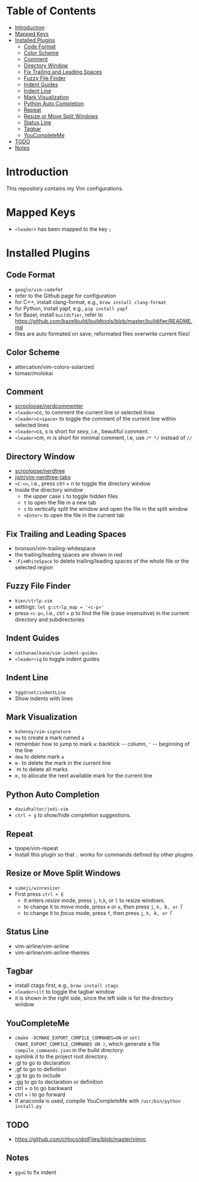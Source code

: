 
# Table of Contents

- [Introduction](#introduction)
- [Mapped Keys](#mapped-keys)
- [Installed Plugins](#installed-plugins)
    * [Code Format](#code-format)
    * [Color Scheme](#color-scheme)
    * [Comment](#comment)
    * [Directory Window](#directory-window)
    * [Fix Trailing and Leading Spaces](#fix-trailing-and-leading-spaces)
    * [Fuzzy File Finder](#fuzzy-file-finder)
    * [Indent Guides](#indent-guides)
    * [Indent Line](#indent-line)
    * [Mark Visualization](#mark-visualization)
    * [Python Auto Completion](#python-auto-completion)
    * [Repeat](#repeat)
    * [Resize or Move Split Windows](#resize-or-move-split-windows)
    * [Status Line](#status-line)
    * [Tagbar](#tagbar)
    * [YouCompleteMe](#youcompleteme)
- [TODO](#todo)
- [Notes](#notes)

# Introduction

This repository contains my Vim configurations.

# Mapped Keys
 - `<leader>` has been mapped to the key `;`

# Installed Plugins

## Code Format
 - `google/vim-codefmt`
 - refer to the Github page for configuration
 - for C++, install clang-format, e.g., `brew install clang-format`
 - for Python, install yapf, e.g., `pip install yapf`
 - for Bazel, install `buildifier`, refer to <https://github.com/bazelbuild/buildtools/blob/master/buildifier/README.md>
 - files are auto formated on save; reformated files overwrite current files!

## Color Scheme
 - altercation/vim-colors-solarized
 - tomasr/molokai

## Comment
 - [scrooloose/nerdcommenter][2]
 - `<leader>`cc, to comment the current line or selected lines
 - `<leader>`c`<space>` to toggle the comment of the current line within selected lines
 - `<leader>`cs, s is short for sexy, i.e., beautiful comment.
 - `<leader>`cm, m is short for minimal comment, i.e, use `/* */` instead of `//`

## Directory Window
 - [scrooloose/nerdtree][3]
 - [jistr/vim-nerdtree-tabs][4]
 - `<C-n>`, i.e., press ctrl + n to toggle the directory window
 - Inside the directory window
   - the upper case `i` to toggle hidden files
   - `t` to open the file in a new tab
   - `s` to vertically split the window and open the file in the split window
   - `<Enter>` to open the file in the current tab

## Fix Trailing and Leading Spaces
 - bronson/vim-trailing-whitespace
 - the trailing/leading spaces are shown in red
 - `:FixWhiteSpace` to delete trailing/leading spaces of the whole file or the selected region

## Fuzzy File Finder
 - `kien/ctrlp.vim`
 - settings: `let g:ctrlp_map = '<c-p>'`
 - press `<c-p>`, i.e., ctrl + p to find the file (case-insensitive) in the current directory and subdirectories

## Indent Guides
 - `nathanaelkane/vim-indent-guides`
 - `<leader>ig` to toggle indent guides

## Indent Line
 - `Yggdroot/indentLine`
 - Show indents with lines

## Mark Visualization
 - `kshenoy/vim-signature`
 - `ma` to create a mark named `a`
 - remember how to jump to mark `a`: backtick -- column, `'` -- beginning of the line
 - `dma` to delete mark `a`
 - `m-` to delete the mark in the current line
 - `m<space> to delete all marks
 - `m,` to allocate the next available mark for the current line

## Python Auto Completion
 - `davidhalter/jedi-vim`
 - `ctrl + g` to show/hide completion suggestions.

## Repeat
 - tpope/vim-repeat
 - Install this plugin so that `.` works for commands defined by other plugins

## Resize or Move Split Windows
 - `simeji/winresizer`
 - First press `ctrl + E`
    * it enters *resize* mode, press `j`, `h`,`k`, or `l` to resize windows.
    * to change it to *move* mode, press `m` or `e`, then press `j`, `h, `k`, or `l`
    * to change it to *focus* mode, press `f`, then press `j`, `h, `k`, or `l`

## Status Line
 - vim-airline/vim-airline
 - vim-airline/vim-airline-themes

## Tagbar
 - install ctags first, e.g., `brew install ctags`
 - `<leader>ilt` to toggle the tagbar window
 - it is shown in the right side, since the left side is for the directory window

## YouCompleteMe
 - `cmake -DCMAKE_EXPORT_COMPILE_COMMANDS=ON` or `set( CMAKE_EXPORT_COMPILE_COMMANDS ON )`,
 which generate a file `compile_commands.json` in the build directory.
 - symlink it to the project root directory.
 - ;gl to go to declaration
 - ;gf to go to definition
 - ;gi to go to include
 - ;gg to go to declaration or definition
 - ctrl + o to go backward
 - ctrl + i to go forward
 - If anaconda is used, compile YouCompleteMe with `/usr/bin/python install.py`

[6]: https://github.com/
[5]: https://github.com/
[4]: https://github.com/jistr/vim-nerdtree-tabs
[3]: https://github.com/scrooloose/nerdtree
[2]: https://github.com/scrooloose/nerdcommenter
[1]: https://github.com/csukuangfj/vim-exercises

## TODO
 - https://github.com/cHoco/dotFiles/blob/master/vimrc

## Notes
 - `gg=G` to fix indent
